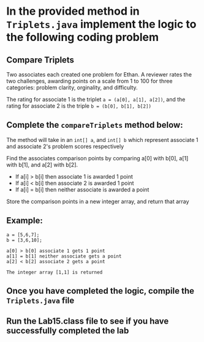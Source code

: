# In the provided method in `Triplets.java` implement the logic to the following coding problem

## Compare Triplets

Two associates each created one problem for Ethan. A reviewer rates the two challenges, awarding points on a scale from 1 to 100 for three categories: problem clarity, orginality, and difficulty.

The rating for associate 1 is the triplet `a = (a[0], a[1], a[2])`, and the rating for associate 2 is the triple `b = (b[0], b[1], b[2])`

## Complete the `compareTriplets` method below:

The method will take in an `int[] a`, and `int[] b` which represent associate 1 and associate 2's problem scores respectively

Find the associates comparison points by comparing a[0] with b[0], a[1] with b[1], and a[2] with b[2].
- If a[i] > b[i] then associate 1 is awarded 1 point
- If a[i] < b[i] then associate 2 is awarded 1 point
- If a[i] = b[i] then neither associate is awarded a point

Store the comparison points in a new integer array, and return that array

## Example:

```
a = [5,6,7];
b = [3,6,10];

a[0] > b[0] associate 1 gets 1 point
a[1] = b[1] neither associate gets a point
a[2] < b[2] associate 2 gets a point

The integer array [1,1] is returned
```

## Once you have completed the logic, compile the `Triplets.java` file

## Run the Lab15.class file to see if you have successfully completed the lab